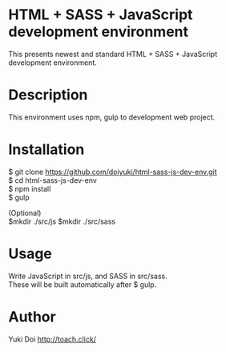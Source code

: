 # HTML + SASS + JavaScript development environment
This presents newest and standard HTML + SASS + JavaScript development environment.  

# Description
This environment uses npm, gulp to development web project.  

# Installation
$ git clone https://github.com/doiyuki/html-sass-js-dev-env.git  
$ cd html-sass-js-dev-env  
$ npm install  
$ gulp  

(Optional)  
$mkdir ./src/js
$mkdir ./src/sass  

# Usage
Write JavaScript in src/js, and SASS in src/sass.  
These will be built automatically after $ gulp.  

# Author
Yuki Doi http://toach.click/